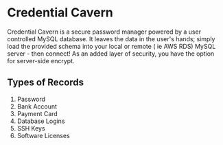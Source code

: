 # Credential Cavern
Credential Cavern is a secure password manager powered by a user controlled MySQL database. It leaves the data in the 
user's hands; simply load the provided schema into your local or remote ( ie AWS RDS) MySQL server - then connect!
As an added layer of security, you have the option for server-side encrypt.

## Types of Records
1. Password 
2. Bank Account
3. Payment Card
4. Database Logins
5. SSH Keys
6. Software Licenses
